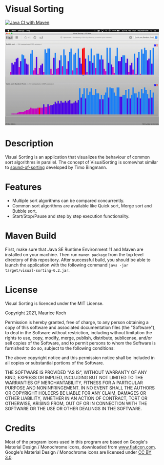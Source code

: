 # Visual Sorting 
[![Java CI with Maven](https://github.com/Maurice189/VisualSorting/actions/workflows/maven.yml/badge.svg?branch=master)](https://github.com/Maurice189/VisualSorting/actions/workflows/maven.yml)

![visual-sorting-teaser.gif](graphics/visual-sorting-teaser.gif)

# Description

Visual Sorting is an application that visualizes the behaviour of common sort algorithms in parallel. 
The concept of VisualSorting is somewhat similar to [sound-of-sorting](https://github.com/bingmann/sound-of-sorting) developed by Timo Bingmann. 

# Features

* Multiple sort algorithms can be compared concurrently.
* Common sort algorithms are available like Quick sort, Merge sort and Bubble sort.
* Start/Stop/Pause and step by step execution functionality.

# Maven Build

First, make sure that Java SE Runtime Environment 11 and Maven are installed on your machine.
Then run `maven package` from the top level directory of this repository.
After successful build, you should be able to launch the application with the following command `java -jar target/visual-sorting-0.2.jar`.

# License

Visual Sorting is licenced under the MIT License.

Copyright 2021, Maurice Koch

Permission is hereby granted, free of charge, to any person obtaining a copy of this software and associated documentation files (the "Software"), to deal in the Software without restriction, including without limitation the rights to use, copy, modify, merge, publish, distribute, sublicense, and/or sell copies of the Software, and to permit persons to whom the Software is furnished to do so, subject to the following conditions:

The above copyright notice and this permission notice shall be included in all copies or substantial portions of the Software.

THE SOFTWARE IS PROVIDED "AS IS", WITHOUT WARRANTY OF ANY KIND, EXPRESS OR IMPLIED, INCLUDING BUT NOT LIMITED TO THE WARRANTIES OF MERCHANTABILITY, FITNESS FOR A PARTICULAR PURPOSE AND NONINFRINGEMENT. IN NO EVENT SHALL THE AUTHORS OR COPYRIGHT HOLDERS BE LIABLE FOR ANY CLAIM, DAMAGES OR OTHER LIABILITY, WHETHER IN AN ACTION OF CONTRACT, TORT OR OTHERWISE, ARISING FROM, OUT OF OR IN CONNECTION WITH THE SOFTWARE OR THE USE OR OTHER DEALINGS IN THE SOFTWARE.

# Credits

Most of the program icons used in this program are based
on Google's Material Design / Monochrome icons, downloaded from www.flaticon.com.
Google's Material Design / Monochrome icons are licensed under [CC BY 3.0](https://creativecommons.org/licenses/by/3.0/).
